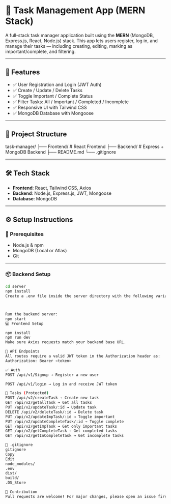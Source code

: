 # 📝 Task Management App (MERN Stack)

A full-stack task manager application built using the **MERN** (MongoDB, Express.js, React, Node.js) stack. This app lets users register, log in, and manage their tasks — including creating, editing, marking as important/complete, and filtering.

---

## 🚀 Features

- ✅ User Registration and Login (JWT Auth)
- ✅ Create / Update / Delete Tasks
- ✅ Toggle Important / Complete Status
- ✅ Filter Tasks: All / Important / Completed / Incomplete
- ✅ Responsive UI with Tailwind CSS
- ✅ MongoDB Database with Mongoose

---

## 📁 Project Structure

task-manager/
├── Frontend/ # React Frontend
├── Backend/ # Express + MongoDB Backend
├── README.md
└── .gitignore


---

## 🛠️ Tech Stack

- **Frontend**: React, Tailwind CSS, Axios
- **Backend**: Node.js, Express.js, JWT, Mongoose
- **Database**: MongoDB

---

## ⚙️ Setup Instructions

### 📌 Prerequisites

- Node.js & npm
- MongoDB (Local or Atlas)
- Git

---

### 📦 Backend Setup

```bash
cd server
npm install
Create a .env file inside the server directory with the following variables:



Run the backend server:
npm start
💻 Frontend Setup

npm install
npm run dev
Make sure Axios requests match your backend base URL.

🔐 API Endpoints
All routes require a valid JWT token in the Authorization header as:
Authorization: Bearer <token>

✅ Auth
POST /api/v1/Signup → Register a new user

POST /api/v1/login → Log in and receive JWT token

📌 Tasks (Protected)
POST /api/v2/createTask → Create new task
GET /api/v2/getallTask → Get all tasks
PUT /api/v2/updateTask/:id → Update task
DELETE /api/v2/deleteTask/:id → Delete task
PUT /api/v2/updateImpTask/:id → Toggle important
PUT /api/v2/updateCompleteTask/:id → Toggle complete
GET /api/v2/getImpTask → Get only important tasks
GET /api/v2/getCompleteTask → Get completed tasks
GET /api/v2/getInCompleteTask → Get incomplete tasks

📄 .gitignore
gitignore
Copy
Edit
node_modules/
.env
dist/
build/
.DS_Store

🙌 Contribution
Pull requests are welcome! For major changes, please open an issue first to discuss what you would like to change.












